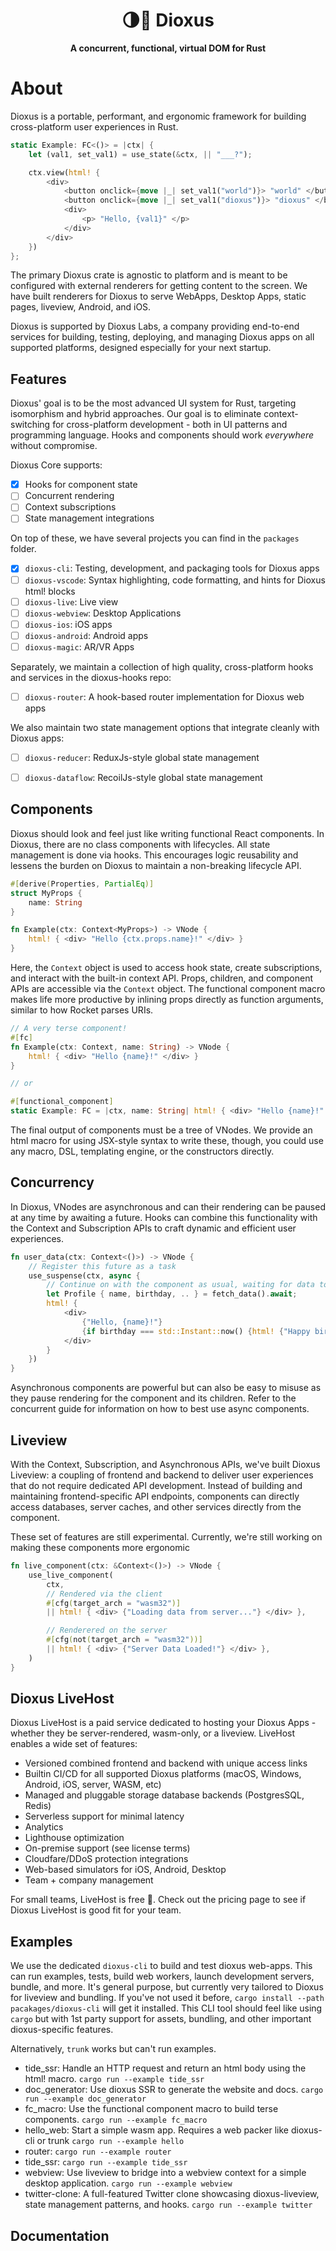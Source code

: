<div align="center">
  <h1>🌗🚀 Dioxus</h1>
  <p>
    <strong>A concurrent, functional, virtual DOM for Rust</strong>
  </p>
</div>

# About

Dioxus is a portable, performant, and ergonomic framework for building cross-platform user experiences in Rust.

```rust
static Example: FC<()> = |ctx| {
    let (val1, set_val1) = use_state(&ctx, || "___?");

    ctx.view(html! {
        <div>
            <button onclick={move |_| set_val1("world")}> "world" </button>
            <button onclick={move |_| set_val1("dioxus")}> "dioxus" </button>
            <div>
                <p> "Hello, {val1}" </p>
            </div>
        </div>
    })
};
```
The primary Dioxus crate is agnostic to platform and is meant to be configured with external renderers for getting content to the screen. We have built renderers for Dioxus to serve WebApps, Desktop Apps, static pages, liveview, Android, and iOS.

Dioxus is supported by Dioxus Labs, a company providing end-to-end services for building, testing, deploying, and managing Dioxus apps on all supported platforms, designed especially for your next startup. 

## Features
Dioxus' goal is to be the most advanced UI system for Rust, targeting isomorphism and hybrid approaches. Our goal is to eliminate context-switching for cross-platform development - both in UI patterns and programming language. Hooks and components should work *everywhere* without compromise.

Dioxus Core supports:
- [x] Hooks for component state
- [ ] Concurrent rendering
- [ ] Context subscriptions
- [ ] State management integrations

On top of these, we have several projects you can find in the `packages` folder.
- [x] `dioxus-cli`: Testing, development, and packaging tools for Dioxus apps
- [ ] `dioxus-vscode`: Syntax highlighting, code formatting, and hints for Dioxus html! blocks
- [ ] `dioxus-live`: Live view
- [ ] `dioxus-webview`: Desktop Applications
- [ ] `dioxus-ios`: iOS apps
- [ ] `dioxus-android`: Android apps
- [ ] `dioxus-magic`: AR/VR Apps

Separately, we maintain a collection of high quality, cross-platform hooks and services in the dioxus-hooks repo:
- [ ] `dioxus-router`: A hook-based router implementation for Dioxus web apps

We also maintain two state management options that integrate cleanly with Dioxus apps:
- [ ] `dioxus-reducer`: ReduxJs-style global state management
- [ ] `dioxus-dataflow`: RecoilJs-style global state management



## Components
Dioxus should look and feel just like writing functional React components. In Dioxus, there are no class components with lifecycles. All state management is done via hooks. This encourages logic reusability and lessens the burden on Dioxus to maintain a non-breaking lifecycle API.

```rust
#[derive(Properties, PartialEq)]
struct MyProps {
    name: String
}

fn Example(ctx: Context<MyProps>) -> VNode {
    html! { <div> "Hello {ctx.props.name}!" </div> }
}
```

Here, the `Context` object is used to access hook state, create subscriptions, and interact with the built-in context API. Props, children, and component APIs are accessible via the `Context` object. The functional component macro makes life more productive by inlining props directly as function arguments, similar to how Rocket parses URIs.

```rust
// A very terse component!
#[fc]
fn Example(ctx: Context, name: String) -> VNode {
    html! { <div> "Hello {name}!" </div> }
}

// or

#[functional_component]
static Example: FC = |ctx, name: String| html! { <div> "Hello {name}!" </div> }; 
```

The final output of components must be a tree of VNodes. We provide an html macro for using JSX-style syntax to write these, though, you could use any macro, DSL, templating engine, or the constructors directly. 

## Concurrency
In Dioxus, VNodes are asynchronous and can their rendering can be paused at any time by awaiting a future. Hooks can combine this functionality with the Context and Subscription APIs to craft dynamic and efficient user experiences. 

```rust
fn user_data(ctx: Context<()>) -> VNode {
    // Register this future as a task
    use_suspense(ctx, async {
        // Continue on with the component as usual, waiting for data to arrive
        let Profile { name, birthday, .. } = fetch_data().await;
        html! {
            <div>
                {"Hello, {name}!"}
                {if birthday === std::Instant::now() {html! {"Happy birthday!"}}}
            </div>
        }
    })
}
```
Asynchronous components are powerful but can also be easy to misuse as they pause rendering for the component and its children. Refer to the concurrent guide for information on how to best use async components. 

## Liveview
With the Context, Subscription, and Asynchronous APIs, we've built Dioxus Liveview: a coupling of frontend and backend to deliver user experiences that do not require dedicated API development. Instead of building and maintaining frontend-specific API endpoints, components can directly access databases, server caches, and other services directly from the component.

These set of features are still experimental. Currently, we're still working on making these components more ergonomic

```rust
fn live_component(ctx: &Context<()>) -> VNode {
    use_live_component(
        ctx,
        // Rendered via the client
        #[cfg(target_arch = "wasm32")]
        || html! { <div> {"Loading data from server..."} </div> },

        // Renderered on the server
        #[cfg(not(target_arch = "wasm32"))]
        || html! { <div> {"Server Data Loaded!"} </div> },
    )
}
```

## Dioxus LiveHost
Dioxus LiveHost is a paid service dedicated to hosting your Dioxus Apps - whether they be server-rendered, wasm-only, or a liveview. LiveHost enables a wide set of features:

- Versioned combined frontend and backend with unique access links
- Builtin CI/CD for all supported Dioxus platforms (macOS, Windows, Android, iOS, server, WASM, etc)
- Managed and pluggable storage database backends (PostgresSQL, Redis)
- Serverless support for minimal latency
- Analytics
- Lighthouse optimization
- On-premise support (see license terms)
- Cloudfare/DDoS protection integrations
- Web-based simulators for iOS, Android, Desktop
- Team + company management

For small teams, LiveHost is free 🎉. Check out the pricing page to see if Dioxus LiveHost is good fit for your team.

## Examples
We use the dedicated `dioxus-cli` to build and test dioxus web-apps. This can run examples, tests, build web workers, launch development servers, bundle, and more. It's general purpose, but currently very tailored to Dioxus for liveview and bundling. If you've not used it before, `cargo install --path pacakages/dioxus-cli` will get it installed. This CLI tool should feel like using `cargo` but with 1st party support for assets, bundling, and other important dioxus-specific features.

Alternatively, `trunk` works but can't run examples.

- tide_ssr: Handle an HTTP request and return an html body using the html! macro. `cargo run --example tide_ssr`
- doc_generator: Use dioxus SSR to generate the website and docs. `cargo run --example doc_generator`
- fc_macro: Use the functional component macro to build terse components. `cargo run --example fc_macro`
- hello_web: Start a simple wasm app. Requires a web packer like dioxus-cli or trunk `cargo run --example hello`
- router: `cargo run --example router`
- tide_ssr: `cargo run --example tide_ssr`
- webview: Use liveview to bridge into a webview context for a simple desktop application. `cargo run --example webview`
- twitter-clone: A full-featured Twitter clone showcasing dioxus-liveview, state management patterns, and hooks. `cargo run --example twitter`

## Documentation


